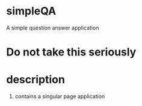 # simpleQA
A simple question answer application

# Do not take this seriously

# description

1. contains a singular page application
